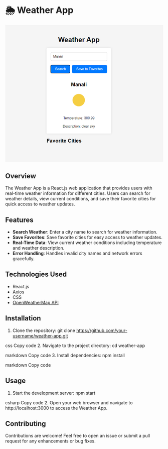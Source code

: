 # 🌦️ Weather App

![Alt text](https://github.com/Vishwa2806/Rock-Paper-Scissors-Game/blob/main/Rock-Paper/Screenshot%202024-02-07%20200315.png)


## Overview
The Weather App is a React.js web application that provides users with real-time weather information for different cities. Users can search for weather details, view current conditions, and save their favorite cities for quick access to weather updates.

## Features
- **Search Weather**: Enter a city name to search for weather information.
- **Save Favorites**: Save favorite cities for easy access to weather updates.
- **Real-Time Data**: View current weather conditions including temperature and weather description.
- **Error Handling**: Handles invalid city names and network errors gracefully.

## Technologies Used
- React.js
- Axios
- CSS
- [OpenWeatherMap API](https://openweathermap.org/api)

## Installation
1. Clone the repository:
git clone https://github.com/your-username/weather-app.git

css
Copy code
2. Navigate to the project directory:
cd weather-app

markdown
Copy code
3. Install dependencies:
npm install

markdown
Copy code

## Usage
1. Start the development server:
npm start

csharp
Copy code
2. Open your web browser and navigate to http://localhost:3000 to access the Weather App.

## Contributing
Contributions are welcome! Feel free to open an issue or submit a pull request for any enhancements or bug fixes.

